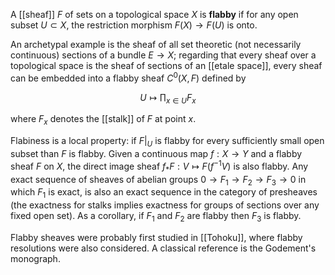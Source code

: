 A [[sheaf]] $F$ of sets on a topological space $X$ is __flabby__ if for any open subset $U\subset X$, the restriction morphism $F(X)\to F(U)$ is onto. 

An archetypal example is the sheaf of all set theoretic (not necessarily continuous) sections of a bundle $E\to X$; regarding that every sheaf over a topological space is the sheaf of sections of an [[etale space]], every sheaf can be embedded into a flabby sheaf $C^0(X,F)$ defined by

$$
U \mapsto \prod_{x\in U} F_x
$$

where $F_x$ denotes the [[stalk]] of $F$ at point $x$. 

Flabiness is a local property: if $F|_U$ is flabby for every sufficiently small open subset than $F$ is flabby. Given a continuous map $f:X\to Y$ and a flabby sheaf $F$ on $X$, the direct image sheaf $f_* F : V\mapsto F(f^{-1}V)$ is also flabby. Any exact sequence of sheaves of abelian groups $0\to F_1\to F_2\to F_3\to 0$ in which $F_1$ is exact, is also an exact sequence in the category of presheaves (the exactness for stalks implies exactness for groups of sections over any fixed open set). As a corollary, if $F_1$ and $F_2$ are flabby then $F_3$ is flabby. 

Flabby sheaves were probably first studied in [[Tohoku]], where flabby resolutions were also considered. A classical reference is the Godement's monograph. 